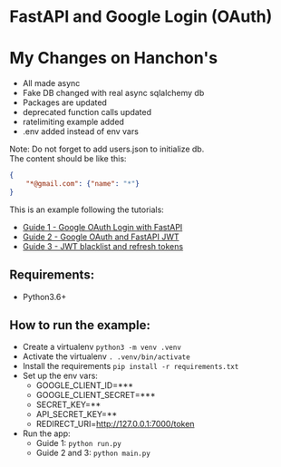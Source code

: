 # FastAPI and Google Login (OAuth)

# My Changes on Hanchon's
- All made async
- Fake DB changed with real async sqlalchemy db
- Packages are updated
- deprecated function calls updated
- ratelimiting example added
- .env added instead of env vars

Note: Do not forget to add users.json to initialize db.  
The content should be like this:
```json
{
    "*@gmail.com": {"name": "*"}
}
```

This is an example following the tutorials:
- [Guide 1 - Google OAuth Login with FastAPI](https://blog.hanchon.live/guides/google-login-with-fastapi/)
- [Guide 2 - Google OAuth and FastAPI JWT](https://blog.hanchon.live/guides/google-login-with-fastapi-and-jwt/)
- [Guide 3 - JWT blacklist and refresh tokens](https://blog.hanchon.live/guides/jwt-tokens-and-fastapi/)

## Requirements:
- Python3.6+

## How to run the example:
- Create a virtualenv `python3 -m venv .venv`
- Activate the virtualenv `. .venv/bin/activate`
- Install the requirements `pip install -r requirements.txt`
- Set up the env vars:
    * GOOGLE_CLIENT_ID=***
    * GOOGLE_CLIENT_SECRET=***
    * SECRET_KEY=**
    * API_SECRET_KEY=**
    * REDIRECT_URI=http://127.0.0.1:7000/token
- Run the app:
    - Guide 1: `python run.py`
    - Guide 2 and 3: `python main.py`

